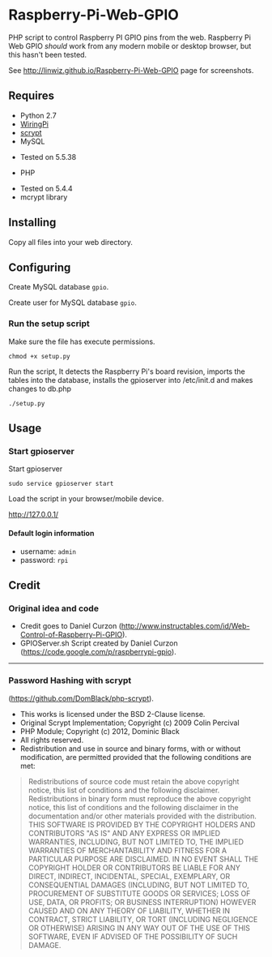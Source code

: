 # Raspberry-Pi-Web-GPIO

PHP script to control Raspberry PI GPIO pins from the web.
Raspberry Pi Web GPIO _should_ work from any modern mobile
or desktop browser, but this hasn't been tested.

See http://linwiz.github.io/Raspberry-Pi-Web-GPIO page for screenshots.

## Requires
* Python 2.7
* [WiringPi](http://wiringpi.com)
* [scrypt](https://github.com/DomBlack/php-scrypt)
* MySQL
 + Tested on 5.5.38
* PHP
 + Tested on 5.4.4
 + mcrypt library

## Installing
Copy all files into your web directory.

## Configuring
Create MySQL database `gpio`.

Create user for MySQL database `gpio`.

### Run the setup script
Make sure the file has execute permissions.
```
chmod +x setup.py
```
Run the script, It detects the Raspberry Pi's board revision, imports the tables into the database,
installs the gpioserver into /etc/init.d and makes changes to db.php
```
./setup.py
```

## Usage
### Start gpioserver
Start gpioserver
```
sudo service gpioserver start
```

Load the script in your browser/mobile device.

http://127.0.0.1/

#### Default login information
* username: `admin`
* password: `rpi`

## Credit
### Original idea and code
 + Credit goes to Daniel Curzon (http://www.instructables.com/id/Web-Control-of-Raspberry-Pi-GPIO).
 + GPIOServer.sh Script created by Daniel Curzon (https://code.google.com/p/raspberrypi-gpio).

---

### Password Hashing with scrypt
(https://github.com/DomBlack/php-scrypt).
 * This works is licensed under the BSD 2-Clause license.
 * Original Scrypt Implementation; Copyright (c) 2009 Colin Percival
 * PHP Module; Copyright (c) 2012, Dominic Black
 * All rights reserved.
 * Redistribution and use in source and binary forms, with or without modification, are permitted provided that the following conditions are met:

> Redistributions of source code must retain the above copyright notice, this list of conditions and the following disclaimer. Redistributions in binary form must reproduce the above copyright notice, this list of conditions and the following disclaimer in the documentation and/or other materials provided with the distribution. THIS SOFTWARE IS PROVIDED BY THE COPYRIGHT HOLDERS AND CONTRIBUTORS "AS IS" AND ANY EXPRESS OR IMPLIED WARRANTIES, INCLUDING, BUT NOT LIMITED TO, THE IMPLIED WARRANTIES OF MERCHANTABILITY AND FITNESS FOR A PARTICULAR PURPOSE ARE DISCLAIMED. IN NO EVENT SHALL THE COPYRIGHT HOLDER OR CONTRIBUTORS BE LIABLE FOR ANY DIRECT, INDIRECT, INCIDENTAL, SPECIAL, EXEMPLARY, OR CONSEQUENTIAL DAMAGES (INCLUDING, BUT NOT LIMITED TO, PROCUREMENT OF SUBSTITUTE GOODS OR SERVICES; LOSS OF USE, DATA, OR PROFITS; OR BUSINESS INTERRUPTION) HOWEVER CAUSED AND ON ANY THEORY OF LIABILITY, WHETHER IN CONTRACT, STRICT LIABILITY, OR TORT (INCLUDING NEGLIGENCE OR OTHERWISE) ARISING IN ANY WAY OUT OF THE USE OF THIS SOFTWARE, EVEN IF ADVISED OF THE POSSIBILITY OF SUCH DAMAGE.

